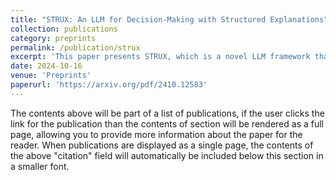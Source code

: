 ```yaml
---
title: "STRUX: An LLM for Decision-Making with Structured Explanations"
collection: publications
category: preprints
permalink: /publication/strux
excerpt: 'This paper presents STRUX, which is a novel LLM framework that enhances decision-making through structured explanations. By distilling complex information into key facts and employing self-reflection steps, it categorizes and prioritizes factors affecting decisions. We demonstrate its effectiveness in stock investment decisions based on earnings call transcripts, making LLM decision-making more transparent and practical.'
date: 2024-10-16
venue: 'Preprints'
paperurl: 'https://arxiv.org/pdf/2410.12583'
---
```


The contents above will be part of a list of publications, if the user clicks the link for the publication than the contents of section will be rendered as a full page, allowing you to provide more information about the paper for the reader. When publications are displayed as a single page, the contents of the above "citation" field will automatically be included below this section in a smaller font.
